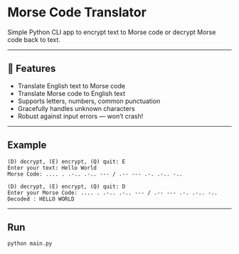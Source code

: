 # Morse Code Translator

Simple Python CLI app to encrypt text to Morse code or decrypt Morse code back to text.

---

## 🚀 Features

- Translate English text to Morse code
- Translate Morse code to English text
- Supports letters, numbers, common punctuation
- Gracefully handles unknown characters
- Robust against input errors — won’t crash!

---

## Example

```
(D) decrypt, (E) encrypt, (Q) quit: E
Enter your text: Hello World
Morse Code: .... . .-.. .-.. --- / .-- --- .-. .-.. -..

(D) decrypt, (E) encrypt, (Q) quit: D
Enter your Morse Code: .... . .-.. .-.. --- / .-- --- .-. .-.. -..
Decoded : HELLO WORLD
```

---

## Run

```bash
python main.py
```
